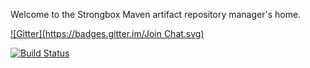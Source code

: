 
Welcome to the Strongbox Maven artifact repository manager's home.

[![Gitter](https://badges.gitter.im/Join Chat.svg)](https://gitter.im/strongbox/strongbox?utm_source=badge&utm_medium=badge&utm_campaign=pr-badge&utm_content=badge)

[![Build Status](http://dev.carlspring.org/status/jenkins/strongbox)](https://dev.carlspring.org/jenkins/view/strongbox/job/strongbox/)